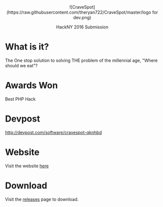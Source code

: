 <p align="center">![CraveSpot](https://raw.githubusercontent.com/theryan722/CraveSpot/master/logo for dev.png)

<p align="center">HackNY 2016 Submission

# What is it?
The One stop solution to solving THE problem of the millennial age, "Where should we eat"?

# Awards Won
Best PHP Hack

# Devpost
http://devpost.com/software/cravespot-qknhbd

# Website
Visit the website [here](http://ryanoday.com/hackathons/cravespot/site/)

# Download
Visit the [releases](https://github.com/theryan722/CraveSpot/releases) page to download.
